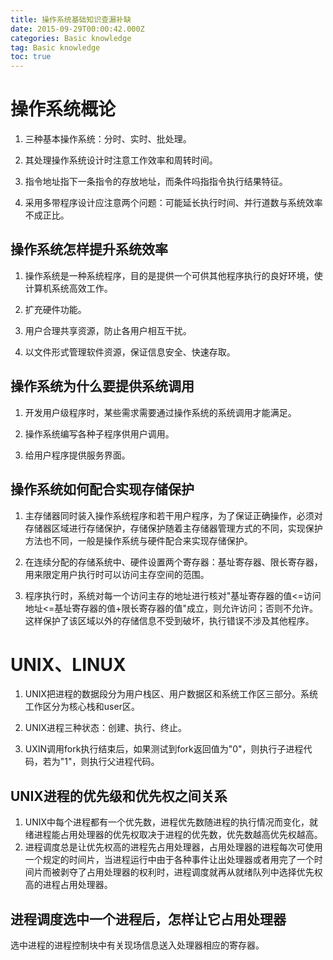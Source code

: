 ```yaml
---
title: 操作系统基础知识查漏补缺
date: 2015-09-29T00:00:42.000Z
categories: Basic knowledge
tag: Basic knowledge
toc: true
---
```


# 操作系统概论

1. 三种基本操作系统：分时、实时、批处理。

2. 其处理操作系统设计时注意工作效率和周转时间。

3. 指令地址指下一条指令的存放地址，而条件吗指指令执行结果特征。

4. 采用多带程序设计应注意两个问题：可能延长执行时间、并行道数与系统效率不成正比。

## 操作系统怎样提升系统效率

1. 操作系统是一种系统程序，目的是提供一个可供其他程序执行的良好环境，使计算机系统高效工作。

2. 扩充硬件功能。

3. 用户合理共享资源，防止各用户相互干扰。

4. 以文件形式管理软件资源，保证信息安全、快速存取。

<!-- more -->

## 操作系统为什么要提供系统调用

1. 开发用户级程序时，某些需求需要通过操作系统的系统调用才能满足。

2. 操作系统编写各种子程序供用户调用。

3. 给用户程序提供服务界面。

## 操作系统如何配合实现存储保护

1. 主存储器同时装入操作系统程序和若干用户程序，为了保证正确操作，必须对存储器区域进行存储保护，存储保护随着主存储器管理方式的不同，实现保护方法也不同，一般是操作系统与硬件配合来实现存储保护。

2. 在连续分配的存储系统中、硬件设置两个寄存器：基址寄存器、限长寄存器，用来限定用户执行时可以访问主存空间的范围。

3. 程序执行时，系统对每一个访问主存的地址进行核对"基址寄存器的值<=访问地址<=基址寄存器的值+限长寄存器的值"成立，则允许访问；否则不允许。这样保护了该区域以外的存储信息不受到破坏，执行错误不涉及其他程序。

# UNIX、LINUX

1. UNIX把进程的数据段分为用户栈区、用户数据区和系统工作区三部分。系统工作区分为核心栈和user区。

2. UNIX进程三种状态：创建、执行、终止。

3. UXIN调用fork执行结束后，如果测试到fork返回值为"0"，则执行子进程代码，若为"1"，则执行父进程代码。

## UNIX进程的优先级和优先权之间关系

1. UNIX中每个进程都有一个优先数，进程优先数随进程的执行情况而变化，就绪进程能占用处理器的优先权取决于进程的优先数，优先数越高优先权越高。
2. 进程调度总是让优先权高的进程先占用处理器，占用处理器的进程每次可使用一个规定的时间片，当进程运行中由于各种事件让出处理器或者用完了一个时间片而被剥夺了占用处理器的权利时，进程调度就再从就绪队列中选择优先权高的进程占用处理器。

## 进程调度选中一个进程后，怎样让它占用处理器

选中进程的进程控制块中有关现场信息送入处理器相应的寄存器。
